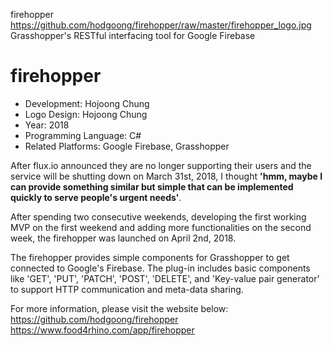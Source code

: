 firehopper
https://github.com/hodgoong/firehopper/raw/master/firehopper_logo.jpg
Grasshopper's RESTful interfacing tool for Google Firebase

firehopper
===

- Development: Hojoong Chung
- Logo Design: Hojoong Chung
- Year: 2018 
- Programming Language: C#
- Related Platforms: Google Firebase, Grasshopper

After flux.io announced they are no longer supporting their users and the service will be shutting down on March 31st, 2018, I thought **'hmm, maybe I can provide something similar but simple that can be implemented quickly to serve people's urgent needs'**. 

After spending two consecutive weekends, developing the first working MVP on the first weekend and adding more functionalities on the second week, the firehopper was launched on April 2nd, 2018.

The firehopper provides simple components for Grasshopper to get connected to Google's Firebase. The plug-in includes basic components like 'GET', 'PUT', 'PATCH', 'POST', 'DELETE', and 'Key-value pair generator' to support HTTP communication and meta-data sharing. 


For more information, please visit the website below:
https://github.com/hodgoong/firehopper
https://www.food4rhino.com/app/firehopper
